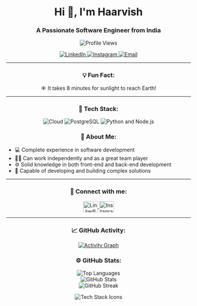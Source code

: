 <h1 align="center">Hi 👋, I'm Haarvish</h1>
<h3 align="center">A Passionate Software Engineer from India</h3>

<p align="center">
  <img src="https://komarev.com/ghpvc/?username=chevulahaarvish&label=Profile%20Views&color=0e75b6&style=flat" alt="Profile Views" />
</p>

<p align="center">
  <a href="https://www.linkedin.com/in/chevula-haarvish" target="_blank">
    <img src="https://img.shields.io/badge/LinkedIn-0e76a8?style=for-the-badge&logo=linkedin&logoColor=white" alt="LinkedIn" />
  </a>
  <a href="https://www.instagram.com/techtangoo" target="_blank">
    <img src="https://img.shields.io/badge/Instagram-E4405F?style=for-the-badge&logo=instagram&logoColor=white" alt="Instagram" />
  </a>
  <a href="mailto:haarvish@gmail.com">
    <img src="https://img.shields.io/badge/Email-D14836?style=for-the-badge&logo=gmail&logoColor=white" alt="Email" />
  </a>
</p>

---

<h3 align="center">💡 Fun Fact:</h3>
<p align="center">☀️ It takes 8 minutes for sunlight to reach Earth!</p>

---

<h3 align="center">🔧 Tech Stack:</h3>
<p align="center">
  <img src="https://img.shields.io/badge/Cloud-AWS%20|%20GCP%20|%20Azure-blue?style=for-the-badge" alt="Cloud" />
  <img src="https://img.shields.io/badge/Database-PostgreSQL-336791?style=for-the-badge&logo=postgresql&logoColor=white" alt="PostgreSQL" />
  <img src="https://img.shields.io/badge/Programming-Python%20|%20Node.js-yellow?style=for-the-badge&logo=python&logoColor=white" alt="Python and Node.js" />
</p>

<h3 align="center">🌟 About Me:</h3>
<ul>
  <li>💻 Complete experience in software development</li>
  <li>👨‍💻 Can work independently and as a great team player</li>
  <li>⚙️ Solid knowledge in both front-end and back-end development</li>
  <li>🚀 Capable of developing and building complex solutions</li>
</ul>

---

<h3 align="center">🔗 Connect with me:</h3>
<p align="center">
  <a href="https://www.linkedin.com/in/chevula-haarvish" target="_blank">
    <img align="center" src="https://raw.githubusercontent.com/rahuldkjain/github-profile-readme-generator/master/src/images/icons/Social/linked-in-alt.svg" alt="LinkedIn" height="30" width="40" />
  </a>
  <a href="https://www.instagram.com/techtangoo" target="blank">
    <img align="center" src="https://raw.githubusercontent.com/rahuldkjain/github-profile-readme-generator/master/src/images/icons/Social/instagram.svg" alt="Instagram" height="30" width="40" />
  </a>
</p>

---

<h3 align="center">📈 GitHub Activity:</h3>
<p align="center">
  <a href="https://github.com/ashutosh00710/github-readme-activity-graph">
    <img src="https://github-readme-activity-graph.vercel.app/graph?username=CHEVULAHAARVISH&theme=react-dark" alt="Activity Graph" />
  </a>
</p>

<h3 align="center">⚙️ GitHub Stats:</h3>
<p align="center">
  <img src="https://github-readme-stats.vercel.app/api/top-langs?username=chevulahaarvish&show_icons=true&locale=en&layout=compact&theme=radical" alt="Top Languages" />
  <br/>
  <img src="https://github-readme-stats.vercel.app/api?username=chevulahaarvish&show_icons=true&locale=en&theme=radical" alt="GitHub Stats" />
  <br/>
  <img src="https://github-readme-streak-stats.herokuapp.com/?user=chevulahaarvish&theme=radical" alt="GitHub Streak" />
</p>

<p align="center">
  <!-- Dev Icons -->
  <img src="https://skillicons.dev/icons?i=aws,gcp,azure,postgresql,python,nodejs,github,git,html,css,js&theme=dark" alt="Tech Stack Icons" />
</p>
